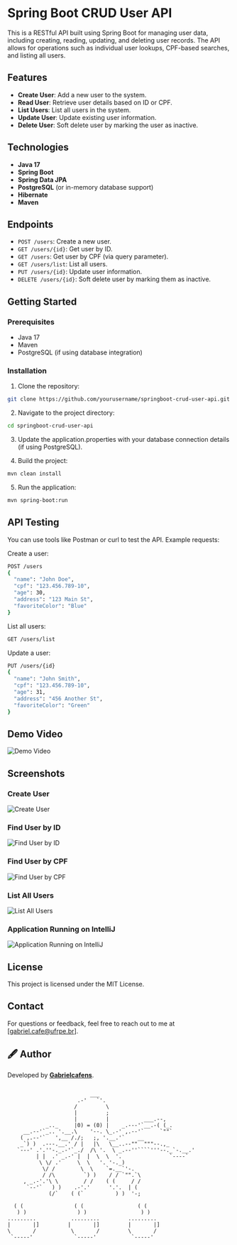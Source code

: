 # Spring Boot CRUD User API

This is a RESTful API built using Spring Boot for managing user data, including creating, reading, updating, and deleting user records. The API allows for operations such as individual user lookups, CPF-based searches, and listing all users.

## Features

- **Create User**: Add a new user to the system.
- **Read User**: Retrieve user details based on ID or CPF.
- **List Users**: List all users in the system.
- **Update User**: Update existing user information.
- **Delete User**: Soft delete user by marking the user as inactive.
  
## Technologies

- **Java 17**
- **Spring Boot**
- **Spring Data JPA**
- **PostgreSQL** (or in-memory database support)
- **Hibernate**
- **Maven**

## Endpoints

- `POST /users`: Create a new user.
- `GET /users/{id}`: Get user by ID.
- `GET /users`: Get user by CPF (via query parameter).
- `GET /users/list`: List all users.
- `PUT /users/{id}`: Update user information.
- `DELETE /users/{id}`: Soft delete user by marking them as inactive.

## Getting Started

### Prerequisites

- Java 17
- Maven
- PostgreSQL (if using database integration)

### Installation

1. Clone the repository:

```bash
git clone https://github.com/yourusername/springboot-crud-user-api.git
```

2. Navigate to the project directory:

```bash
cd springboot-crud-user-api
```

3. Update the application.properties with your database connection details (if using PostgreSQL).

4. Build the project:

```bash
mvn clean install
```
5. Run the application:

```bash
mvn spring-boot:run
```
## API Testing

You can use tools like Postman or curl to test the API. Example requests:

Create a user:

```bash
POST /users
{
  "name": "John Doe",
  "cpf": "123.456.789-10",
  "age": 30,
  "address": "123 Main St",
  "favoriteColor": "Blue"
}
```
List all users:

```bash
GET /users/list
```

Update a user:

```bash
PUT /users/{id}
{
  "name": "John Smith",
  "cpf": "123.456.789-10",
  "age": 31,
  "address": "456 Another St",
  "favoriteColor": "Green"
}
```
## Demo Video

![Demo Video](https://drive.google.com/uc?id=1nsaZfQFc3W-sZydM5e9uHHJQVIGVhhTe)

## Screenshots

### Create User
![Create User](https://drive.google.com/uc?id=1F1Vihv5XT_p8KUJGU5kHiHUmxqQ6OQTR)

### Find User by ID
![Find User by ID](https://drive.google.com/uc?id=1XzyJTB1GDWDuhBM9aXc8iAlSnN7y2zB9)

### Find User by CPF
![Find User by CPF](https://drive.google.com/uc?id=1PPfmJSWHjGpA_rVydOIsLi-kr8NnJ4Rd)

### List All Users
![List All Users](https://drive.google.com/uc?id=1X0BLn8QEnZ3EQfQLm98zWzzD9EVj4aNl)

### Application Running on IntelliJ
![Application Running on IntelliJ](https://drive.google.com/uc?id=1O4-NNEOLlbNTzjd8hmVBquIDOgrqvIq3)


## License

This project is licensed under the MIT License.

## Contact
For questions or feedback, feel free to reach out to me at [gabriel.cafe@ufrpe.br].

## 🖋️ Author

Developed by **[Gabrielcafens](https://github.com/Gabrielcafens)**.


```                         ___

                          ___
                      .-'   `'.
                     /         \
                     |         ;
                     |         |           ___.--,
            _.._     |0) = (0) |    _.---'`__.-( (_.
     __.--'`_.. '.__.\    '--. \_.-' ,.--'`     `""`
    ( ,.--'`   ',__ /./;   ;, '.__.'`    __
    _`) )  .---.__.' / |   |\   \__..--""  """--.,_
   `---' .'.''-._.-'`_./  /\ '.  \ _.--''````'''--._`-.__.'
         | |  .' _.-' |  |  \  \  '.               `----`
          \ \/ .'     \  \   '. '-._)
           \/ /        \  \    `=.__`'-.
           / /\         `) )    / / `"".`\
     , _.-'.'\ \        / /    ( (     / /
      `--'`   ) )    .-'.'      '.'.  | (
             (/`    ( (`          ) )  '-;    
            
  ( (                ( (                 ( (                
   ) )                ) )                 ) )               
.........           .........         .........           
|       |]         |       |]         |       |]                
\       /           \       /         \       /              
 `-----'             `-----'           `-----'  
